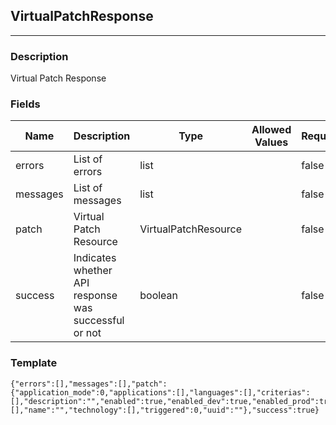 ## VirtualPatchResponse
---
### Description
Virtual Patch Response
### Fields
| Name | Description | Type | Allowed Values | Required |
| ---- | ----------- | ---- | -------------- | -------- |
| errors | List of errors | list |  | false |
| messages | List of messages | list |  | false |
| patch | Virtual Patch Resource | VirtualPatchResource |  | false |
| success | Indicates whether API response was successful or not | boolean |  | false |
### Template
```
{"errors":[],"messages":[],"patch":{"application_mode":0,"applications":[],"languages":[],"criterias":[],"description":"","enabled":true,"enabled_dev":true,"enabled_prod":true,"enabled_qa":true,"links":[],"name":"","technology":[],"triggered":0,"uuid":""},"success":true}
```
